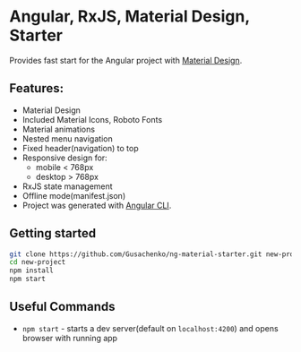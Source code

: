 # Angular, RxJS, Material Design, Starter

Provides fast start for the Angular project with [Material Design](https://material.angular.io/). 

## Features:

- Material Design
- Included Material Icons, Roboto Fonts
- Material animations
- Nested menu navigation
- Fixed header(navigation) to top
- Responsive design for:
    + mobile < 768px
    + desktop > 768px
- RxJS state management
- Offline mode(manifest.json)
- Project was generated with [Angular CLI](https://github.com/angular/angular-cli).

## Getting started
```bash
git clone https://github.com/Gusachenko/ng-material-starter.git new-project
cd new-project
npm install
npm start
```

## Useful Commands
  * `npm start` - starts a dev server(default on `localhost:4200`) and opens browser with running app
